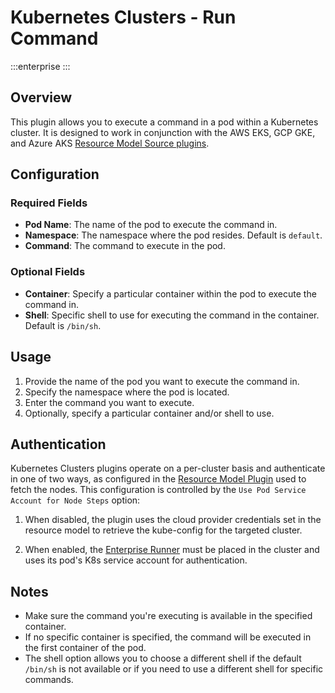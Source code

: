 # Kubernetes Clusters - Run Command
:::enterprise
:::

## Overview

This plugin allows you to execute a command in a pod within a Kubernetes cluster. It is designed to work in conjunction with the AWS EKS, GCP GKE, and Azure AKS [Resource Model Source plugins](/manual/projects/resource-model-sources/).
## Configuration

### Required Fields

* **Pod Name**: The name of the pod to execute the command in.
* **Namespace**: The namespace where the pod resides. Default is `default`.
* **Command**: The command to execute in the pod.

### Optional Fields

* **Container**: Specify a particular container within the pod to execute the command in.
* **Shell**: Specific shell to use for executing the command in the container. Default is `/bin/sh`.

## Usage

1. Provide the name of the pod you want to execute the command in.
2. Specify the namespace where the pod is located.
3. Enter the command you want to execute.
4. Optionally, specify a particular container and/or shell to use.

## Authentication

Kubernetes Clusters plugins operate on a per-cluster basis and authenticate in one of two ways, as configured in the [Resource Model Plugin](/manual/projects/resource-model-sources/) used to fetch the nodes. This configuration is controlled by the `Use Pod Service Account for Node Steps` option:

1. When disabled, the plugin uses the cloud provider credentials set in the resource model to retrieve the
   kube-config for the targeted cluster.

2. When enabled, the [Enterprise Runner](/administration/runner/) must be placed in the cluster and uses its pod's K8s service account for authentication.

## Notes

- Make sure the command you're executing is available in the specified container.
- If no specific container is specified, the command will be executed in the first container of the pod.
- The shell option allows you to choose a different shell if the default `/bin/sh` is not available or if you need to use a different shell for specific commands.